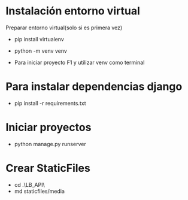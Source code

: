 

# Instalación entorno virtual

Preparar entorno virtual(solo si es primera vez)

-    pip install virtualenv

-    python -m venv venv

-    Para iniciar proyecto F1 y utilizar venv como terminal


# Para instalar dependencias django

- pip install -r requirements.txt

# Iniciar proyectos

- python manage.py runserver 

# Crear StaticFiles

- cd .\LB_API\  
- md staticfiles/media